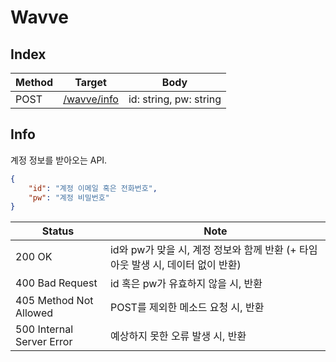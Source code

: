 # Wavve

## Index

| Method | Target                 | Body                   |
|--------|------------------------|------------------------|
| POST   | [/wavve/info](#info)   | id: string, pw: string |

## Info

계정 정보를 받아오는 API.

```json
{
    "id": "계정 이메일 혹은 전화번호",
    "pw": "계정 비밀번호"
}
```

| Status                    | Note                                                                             |
|---------------------------|----------------------------------------------------------------------------------|
| 200 OK                    | id와 pw가 맞을 시, 계정 정보와 함께 반환 (+ 타임 아웃 발생 시, 데이터 없이 반환) |
| 400 Bad Request           | id 혹은 pw가 유효하지 않을 시, 반환                                              |
| 405 Method Not Allowed    | POST를 제외한 메소드 요청 시, 반환                                               |
| 500 Internal Server Error | 예상하지 못한 오류 발생 시, 반환                                                 |
